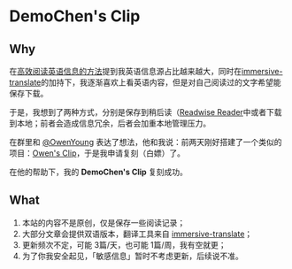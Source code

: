 # DemoChen's Clip

## Why

在[高效阅读英语信息的方法](https://demochen.com/posts/111501/)提到我英语信息源占比越来越大，同时在[immersive-translate](https://github.com/immersive-translate/immersive-translate )的加持下，我逐渐喜欢上看英语内容，但是对自己阅读过的文字希望能保存下载。

于是，我想到了两种方式，分别是保存到稍后读（[Readwise Reader](https://blog.readwise.io/readwise-reading-app/)中或者下载到本地；前者会造成信息冗余，后者会加重本地管理压力。

在群里和 [@OwenYoung](https://www.owenyoung.com/about/ ) 表达了想法，他和我说：前两天刚好搭建了一个类似的项目：[Owen's Clip](https://clip.owenyoung.com/ )，于是我申请复刻（白嫖）了。

在他的帮助下，我的 **DemoChen's Clip** 复刻成功。

## What

1. 本站的内容不是原创，仅是保存一些阅读记录；
2. 大部分文章会提供双语版本，翻译工具来自 [immersive-translate](https://github.com/immersive-translate/immersive-translate )；
3. 更新频次不定，可能 3篇/天，也可能 1篇/周，我有空就更；
4. 为了你我安全起见，「敏感信息」暂时不考虑更新，后续说不准。
